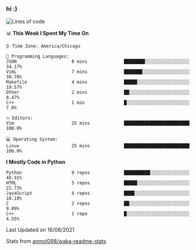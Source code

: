 ### hi :)

<!--START_SECTION:waka-->
![Lines of code](https://img.shields.io/badge/From%20Hello%20World%20I%27ve%20Written-771877%20lines%20of%20code-blue)

📊 **This Week I Spent My Time On** 

```text
⌚︎ Time Zone: America/Chicago

💬 Programming Languages: 
JSON                     8 mins              ████████░░░░░░░░░░░░░░░░░   34.17% 
VimL                     7 mins              ███████░░░░░░░░░░░░░░░░░░   30.78% 
Makefile                 4 mins              █████░░░░░░░░░░░░░░░░░░░░   19.57% 
Other                    2 mins              ██░░░░░░░░░░░░░░░░░░░░░░░   8.47% 
C++                      1 min               █░░░░░░░░░░░░░░░░░░░░░░░░   7.0%

🔥 Editors: 
Vim                      25 mins             █████████████████████████   100.0%

💻 Operating System: 
Linux                    25 mins             █████████████████████████   100.0%

```

**I Mostly Code in Python** 

```text
Python                   9 repos             ██████████░░░░░░░░░░░░░░░   40.91% 
HTML                     5 repos             █████░░░░░░░░░░░░░░░░░░░░   22.73% 
JavaScript               4 repos             ████░░░░░░░░░░░░░░░░░░░░░   18.18% 
C                        2 repos             ██░░░░░░░░░░░░░░░░░░░░░░░   9.09% 
C++                      1 repo              █░░░░░░░░░░░░░░░░░░░░░░░░   4.55%

```



 Last Updated on 16/08/2021
<!--END_SECTION:waka-->

Stats from [anmol098/waka-readme-stats](https://github.com/anmol098/waka-readme-stats)